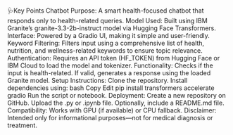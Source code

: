 🩺Key Points Chatbot Purpose: A smart health-focused chatbot that responds only to health-related queries. 
Model Used: Built using IBM Granite’s granite-3.3-2b-instruct model via Hugging Face Transformers. 
Interface: Powered by a Gradio UI, making it simple and user-friendly. 
Keyword Filtering: Filters input using a comprehensive list of health, nutrition, and wellness-related keywords to ensure topic relevance. 
Authentication: Requires an API token (HF_TOKEN) from Hugging Face or IBM Cloud to load the model and tokenizer.
Functionality: Checks if the input is health-related. If valid, generates a response using the loaded Granite model.
Setup Instructions: Clone the repository. Install dependencies using: bash Copy Edit pip install transformers accelerate gradio Run the script or notebook.
Deployment: Create a new repository on GitHub. Upload the .py or .ipynb file. Optionally, include a README.md file.
Compatibility: Works with GPU (if available) or CPU fallback. Disclaimer: Intended only for informational purposes—not for medical diagnosis or treatment.
